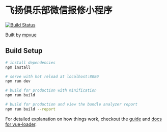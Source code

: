 # 飞扬俱乐部微信报修小程序

[![Build Status](https://travis-ci.org/xiaopc/fyRepair-xcx.svg?branch=master)](https://travis-ci.org/xiaopc/fyRepair-xcx)

Built by [mpvue](https://github.com/Meituan-Dianping/mpvue) 

## Build Setup

``` bash
# install dependencies
npm install

# serve with hot reload at localhost:8080
npm run dev

# build for production with minification
npm run build

# build for production and view the bundle analyzer report
npm run build --report
```

For detailed explanation on how things work, checkout the [guide](http://vuejs-templates.github.io/webpack/) and [docs for vue-loader](http://vuejs.github.io/vue-loader).
